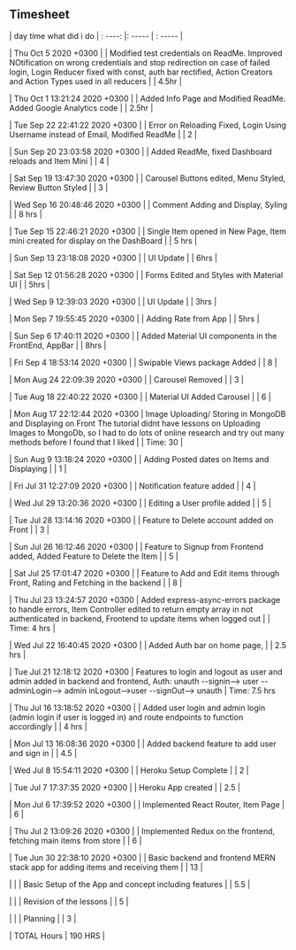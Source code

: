 ## Timesheet

| day time what did i do
| : ----: |: ----- | : ----- |

| Thu Oct 5 2020 +0300 |
| Modified test credentials on ReadMe. Improved NOtification on wrong credentials and stop redirection on case of failed login, Login Reducer fixed with const, auth bar rectified, Action Creators and Action Types used in all reducers |
| 4.5hr |

| Thu Oct 1 13:21:24 2020 +0300 |
| Added Info Page and Modified ReadMe. Added Google Analytics code |
| 2.5hr |

| Tue Sep 22 22:41:22 2020 +0300 |
| Error on Reloading Fixed, Login Using Username instead of Email, Modified ReadMe |
| 2 |

| Sun Sep 20 23:03:58 2020 +0300 |
| Added ReadMe, fixed Dashboard reloads and Item Mini |
| 4 |

| Sat Sep 19 13:47:30 2020 +0300 |
| Carousel Buttons edited, Menu Styled, Review Button Styled |
| 3 |

| Wed Sep 16 20:48:46 2020 +0300 |
| Comment Adding and Display, Syling |
| 8 hrs |

| Tue Sep 15 22:46:21 2020 +0300 |
| Single Item opened in New Page, Item mini created for display on the DashBoard |
| 5 hrs |

| Sun Sep 13 23:18:08 2020 +0300 |
| UI Update |
| 6hrs |

| Sat Sep 12 01:56:28 2020 +0300 |
| Forms Edited and Styles with Material UI |
| 5hrs |

| Wed Sep 9 12:39:03 2020 +0300 |
| UI Update |
| 3hrs |

| Mon Sep 7 19:55:45 2020 +0300 |
| Adding Rate from App |
| 5hrs |

| Sun Sep 6 17:40:11 2020 +0300 |
| Added Material UI components in the FrontEnd, AppBar |
| 8hrs |

| Fri Sep 4 18:53:14 2020 +0300 |
| Swipable Views package Added |
| 8 |

| Mon Aug 24 22:09:39 2020 +0300 |
| Carousel Removed |
| 3 |

| Tue Aug 18 22:40:22 2020 +0300 |
| Material UI Added Carousel |
| 6 |

| Mon Aug 17 22:12:44 2020 +0300
| Image Uploading/ Storing in MongoDB and Displaying on Front
The tutorial didnt have lessons on Uploading Images to MongoDb, so I had to do lots of online research and try out many methods before I found that I liked |
| Time: 30 |

| Sun Aug 9 13:18:24 2020 +0300 |
| Adding Posted dates on Items and Displaying |
| 1 |

| Fri Jul 31 12:27:09 2020 +0300 |
| Notification feature added |
| 4 |

| Wed Jul 29 13:20:36 2020 +0300 |
| Editing a User profile added |
| 5 |

| Tue Jul 28 13:14:16 2020 +0300 |
| Feature to Delete account added on Front |
| 3 |

| Sun Jul 26 16:12:46 2020 +0300 |
| Feature to Signup from Frontend added, Added Feature to Delete the Item |
| 5 |

| Sat Jul 25 17:01:47 2020 +0300 |
| Feature to Add and Edit items through Front, Rating and Fetching in the backend |
| 8 |

| Thu Jul 23 13:24:57 2020 +0300
| Added express-async-errors package to handle errors, Item Controller edited to return empty array in not authenticated in backend, Frontend to update items when logged out |
| Time: 4 hrs |

| Wed Jul 22 16:40:45 2020 +0300 |
| Added Auth bar on home page, |
| 2.5 hrs |

| Tue Jul 21 12:18:12 2020 +0300
| Features to login and logout as user and admin added in backend and frontend, Auth: unauth --signin--> user --adminLogin--> admin inLogout-->user --signOut--> unauth |
Time: 7.5 hrs

| Thu Jul 16 13:18:52 2020 +0300 |
| Added user login and admin login (admin login if user is logged in) and route endpoints to function accordingly |
| 4 hrs |

| Mon Jul 13 16:08:36 2020 +0300 |
| Added backend feature to add user and sign in |
| 4.5 |

| Wed Jul 8 15:54:11 2020 +0300 |
| Heroku Setup Complete |
| 2 |

| Tue Jul 7 17:37:35 2020 +0300 |
| Heroku App created |
| 2.5 |

| Mon Jul 6 17:39:52 2020 +0300 |
| Implemented React Router, Item Page |
| 6 |

| Thu Jul 2 13:09:26 2020 +0300 |
| Implemented Redux on the frontend, fetching main items from store |
| 6 |

| Tue Jun 30 22:38:10 2020 +0300 |
| Basic backend and frontend MERN stack app for adding items and receiving them |
| 13 |

| |
| Basic Setup of the App and concept including features |
| 5.5 |

| |
| Revision of the lessons |
| 5 |

| |
| Planning |
| 3 |

| TOTAL Hours | 190 HRS |
